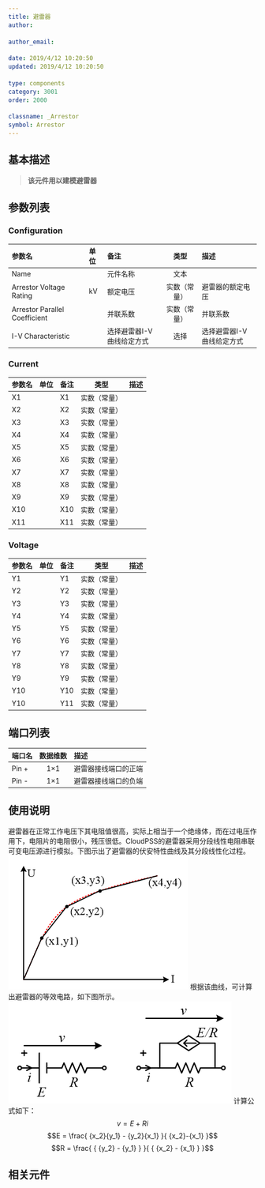 ```yaml
---
title: 避雷器
author:

author_email:

date: 2019/4/12 10:20:50
updated: 2019/4/12 10:20:50

type: components
category: 3001
order: 2000

classname: _Arrestor
symbol: Arrestor
---
```

## 基本描述


> **该元件用以建模避雷器**

## 参数列表
### Configuration
| 参数名 | 单位 | 备注 | 类型 | 描述 |
| :--- | :--- | :--- | :--: | :--- |
| Name |  | 元件名称 | 文本 |  |
| Arrestor Voltage Rating | kV | 额定电压 | 实数（常量） | 避雷器的额定电压 |
| Arrestor Parallel Coefficient |   | 并联系数 | 实数（常量） | 并联系数 |
| I-V Characteristic |   | 选择避雷器I-V曲线给定方式 | 选择 | 选择避雷器I-V曲线给定方式 |

### Current
| 参数名 | 单位 | 备注 | 类型 | 描述 |
| :--- | :--- | :--- | :--: | :--- |
| X1 |  | X1 | 实数（常量） |  |
| X2 |  | X2 | 实数（常量） |  |
| X3 |  | X3 | 实数（常量） |  |
| X4 |  | X4 | 实数（常量） |  |
| X5 |  | X5 | 实数（常量） |  |
| X6 |  | X6 | 实数（常量） |  |
| X7 |  | X7 | 实数（常量） |  |
| X8 |  | X8 | 实数（常量） |  |
| X9 |  | X9 | 实数（常量） |  |
| X10 |  | X10 | 实数（常量） |  |
| X11 |  | X11 | 实数（常量） |  |

### Voltage
| 参数名 | 单位 | 备注 | 类型 | 描述 |
| :--- | :--- | :--- | :--: | :--- |
| Y1 |  | Y1 | 实数（常量） |  |
| Y2 |  | Y2 | 实数（常量） |  |
| Y3 |  | Y3 | 实数（常量） |  |
| Y4 |  | Y4 | 实数（常量） |  |
| Y5 |  | Y5 | 实数（常量） |  |
| Y6 |  | Y6 | 实数（常量） |  |
| Y7 |  | Y7 | 实数（常量） |  |
| Y8 |  | Y8 | 实数（常量） |  |
| Y9 |  | Y9 | 实数（常量） |  |
| Y10 |  | Y10 | 实数（常量） |  |
| Y10 |  | Y11 | 实数（常量） |  |

## 端口列表

| 端口名 | 数据维数 | 描述 |
| :--- | :--:  | :--- |
| Pin + | 1×1 |避雷器接线端口的正端 |
| Pin - | 1×1 |避雷器接线端口的负端 |

## 使用说明
避雷器在正常工作电压下其电阻值很高，实际上相当于一个绝缘体，而在过电压作用下，电阻片的电阻很小，残压很低。CloudPSS的避雷器采用分段线性电阻串联可变电压源进行模拟。下图示出了避雷器的伏安特性曲线及其分段线性化过程。
![曲线图](comp_Arrester/曲线图.png)
根据该曲线，可计算出避雷器的等效电路，如下图所示。
![等效图](comp_Arrester/等效图.png)
计算公式如下：
$$v = E + Ri$$
$$E = \frac{ {x_2}{y_1} - {y_2}{x_1} }{ {x_2}-{x_1} }$$
$$R = \frac{ { {y_2} - {y_1} } }{ { {x_2} - {x_1} } }$$

## 相关元件

